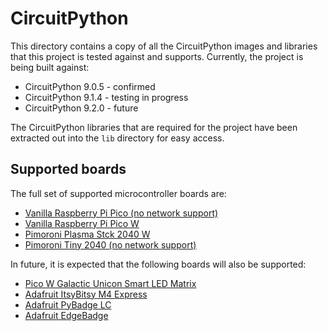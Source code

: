 # CircuitPython

This directory contains a copy of all the CircuitPython images and libraries that
this project is tested against and supports. Currently, the project is being built
against:

* CircuitPython 9.0.5 - confirmed
* CircuitPython 9.1.4 - testing in progress
* CircuitPython 9.2.0 - future

The CircuitPython libraries that are required for the project have been extracted
out into the `lib` directory for easy access.

## Supported boards

The full set of supported microcontroller boards are:

* [Vanilla Raspberry Pi Pico (no network support)](https://shop.pimoroni.com/products/raspberry-pi-pico?variant=40059364311123)
* [Vanilla Raspberry Pi Pico W](https://shop.pimoroni.com/products/raspberry-pi-pico-w?variant=40059369652307)
* [Pimoroni Plasma Stck 2040 W](https://shop.pimoroni.com/products/plasma-stick-2040-w?variant=40359072301139)
* [Pimoroni Tiny 2040 (no network support)](https://shop.pimoroni.com/products/tiny-2040?variant=39560012234835)

In future, it is expected that the following boards will also be supported:

* [Pico W Galactic Unicon Smart LED Matrix](https://shop.pimoroni.com/products/space-unicorns?variant=40842033561683)
* [Adafruit ItsyBitsy M4 Express](https://shop.pimoroni.com/products/adafruit-itsybitsy-m4-express-featuring-atsamd51?variant=12519303086163)
* [Adafruit PyBadge LC](https://shop.pimoroni.com/products/adafruit-pybadge-lc-makecode-arcade-circuitpython-or-arduino-low-cost-version?variant=30267341111379)
* [Adafruit EdgeBadge](https://shop.pimoroni.com/products/adafruit-edgebadge-tensorflow-lite-for-microcontrollers?variant=31251813400659)
